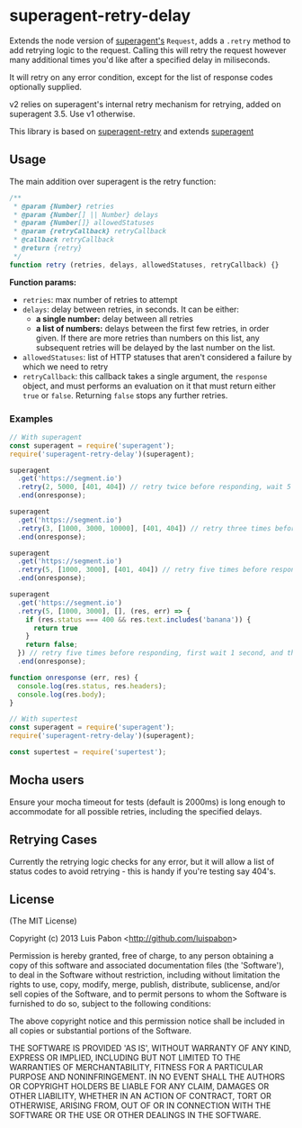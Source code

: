 # superagent-retry-delay

Extends the node version of [superagent's](https://github.com/visionmedia/superagent) `Request`, adds a `.retry` method
to add retrying logic to the request. Calling this will retry the request however many additional times you'd like after
a specified delay in miliseconds.

It will retry on any error condition, except for the list of response codes optionally supplied.

v2 relies on superagent's internal retry mechanism for retrying, added on superagent 3.5. Use v1 otherwise.

This library is based on [superagent-retry](https://github.com/segmentio/superagent-retry) and
extends [superagent](https://github.com/visionmedia/superagent)

## Usage

The main addition over superagent is the retry function:

```javascript
/**
 * @param {Number} retries
 * @param {Number[] || Number} delays
 * @param {Number[]} allowedStatuses
 * @param {retryCallback} retryCallback
 * @callback retryCallback
 * @return {retry}
 */
function retry (retries, delays, allowedStatuses, retryCallback) {}
```

**Function params:**

* `retries`: max number of retries to attempt
* `delays`: delay between retries, in seconds. It can be either:
    * **a single number:** delay between all retries
    * **a list of numbers:** delays between the first few retries, in order given. If there are more retries than
      numbers on this list, any subsequent retries will be delayed by the last number on the list.
* `allowedStatuses`: list of HTTP statuses that aren't considered a failure by which we need to retry
* `retryCallback`: this callback takes a single argument, the `response` object, and must performs an evaluation on it
  that must return either `true` or `false`. Returning `false` stops any further retries.

### Examples
```javascript
// With superagent
const superagent = require('superagent');
require('superagent-retry-delay')(superagent);

superagent
  .get('https://segment.io')
  .retry(2, 5000, [401, 404]) // retry twice before responding, wait 5 seconds between failures, do not retry when response is success, or 401 or 404
  .end(onresponse);

superagent
  .get('https://segment.io')
  .retry(3, [1000, 3000, 10000], [401, 404]) // retry three times before responding, first wait 1 second, then 3 seconds, and finally 10 seconds between failures, do not retry when response is success, or 401 or 404
  .end(onresponse);

superagent
  .get('https://segment.io')
  .retry(5, [1000, 3000], [401, 404]) // retry five times before responding, first wait 1 second, and then wait 3 seconds between all other failures, do not retry when response is success, or 401 or 404
  .end(onresponse);

superagent
  .get('https://segment.io')
  .retry(5, [1000, 3000], [], (res, err) => {
    if (res.status === 400 && res.text.includes('banana')) {
      return true
    }
    return false;
  }) // retry five times before responding, first wait 1 second, and then wait 3 seconds between all other failures, retry if code is 400 and body contains banana
  .end(onresponse);

function onresponse (err, res) {
  console.log(res.status, res.headers);
  console.log(res.body);
}

```

```javascript
// With supertest
const superagent = require('superagent');
require('superagent-retry-delay')(superagent);

const supertest = require('supertest');
```

## Mocha users

Ensure your mocha timeout for tests (default is 2000ms) is long enough to accommodate for all possible retries,
including the specified delays.

## Retrying Cases

Currently the retrying logic checks for any error, but it will allow a list of status codes to avoid retrying - this is
handy if you're testing say 404's.

## License

(The MIT License)

Copyright (c) 2013 Luis Pabon &lt;http://github.com/luispabon&gt;

Permission is hereby granted, free of charge, to any person obtaining
a copy of this software and associated documentation files (the
'Software'), to deal in the Software without restriction, including
without limitation the rights to use, copy, modify, merge, publish,
distribute, sublicense, and/or sell copies of the Software, and to
permit persons to whom the Software is furnished to do so, subject to
the following conditions:

The above copyright notice and this permission notice shall be
included in all copies or substantial portions of the Software.

THE SOFTWARE IS PROVIDED 'AS IS', WITHOUT WARRANTY OF ANY KIND,
EXPRESS OR IMPLIED, INCLUDING BUT NOT LIMITED TO THE WARRANTIES OF
MERCHANTABILITY, FITNESS FOR A PARTICULAR PURPOSE AND NONINFRINGEMENT.
IN NO EVENT SHALL THE AUTHORS OR COPYRIGHT HOLDERS BE LIABLE FOR ANY
CLAIM, DAMAGES OR OTHER LIABILITY, WHETHER IN AN ACTION OF CONTRACT,
TORT OR OTHERWISE, ARISING FROM, OUT OF OR IN CONNECTION WITH THE
SOFTWARE OR THE USE OR OTHER DEALINGS IN THE SOFTWARE.
